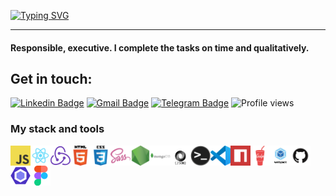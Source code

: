 [![Typing SVG](https://readme-typing-svg.demolab.com?font=Menlo&size=25&pause=1000&color=58CA3E&center=true&vCenter=true&width=635&lines=Hi+there%2C+I%60m+dykyys+%F0%9F%91%8B)](https://git.io/typing-svg)

---

#### Responsible, executive. I complete the tasks on time and qualitatively.
## Get in touch:

[![Linkedin Badge](https://img.shields.io/badge/-SerhiiDykyi-0072b1?style=flat&logo=Linkedin&logoColor=white&link=https://www.linkedin.com/in/serhii-dykyi-5342431bb/)](https://www.linkedin.com/in/dykyy/)
[![Gmail Badge](https://img.shields.io/badge/-dykyy.s@gmail.com-D14836?style=flat&logo=gmail&logoColor=white)](https://mail.google.com/mail/u/0/#inbox?compose=DmwnWrRspPhrklBrCwrrvcRNFjmrpLtFWzvPlsjXfFBPtQRnhppGjnkDZhRGTMgCKMfhDPPhBlPQ)
[![Telegram Badge](https://img.shields.io/badge/-dykyy-2CA5E0?style=flat&logo=telegram&logoColor=white)](https://t.me/dykyy)
![Profile views](https://gpvc.arturio.dev/SerhiiDykyi)

### My stack and tools

<img align="left" alt="JavaScript" title="JavaScript" width="32px" src="https://raw.githubusercontent.com/github/explore/80688e429a7d4ef2fca1e82350fe8e3517d3494d/topics/javascript/javascript.png" />
<img align="left" alt="React" title="React" width="32px" src="https://raw.githubusercontent.com/github/explore/80688e429a7d4ef2fca1e82350fe8e3517d3494d/topics/react/react.png" />
<img align="left" alt="Redux" title="Redux" width="32px" src="https://github.com/devicons/devicon/blob/master/icons/redux/redux-original.svg" />
<img align="left" alt="HTML5" title="HTML5" width="32px" src="https://raw.githubusercontent.com/github/explore/80688e429a7d4ef2fca1e82350fe8e3517d3494d/topics/html/html.png" />
<img align="left" alt="CSS3"  title="CSS3" width="32px" src="https://raw.githubusercontent.com/github/explore/80688e429a7d4ef2fca1e82350fe8e3517d3494d/topics/css/css.png" />
<img align="left" alt="Sass" title="Sass" width="32px" src="https://raw.githubusercontent.com/github/explore/80688e429a7d4ef2fca1e82350fe8e3517d3494d/topics/sass/sass.png" />
<img align="left" alt="Node.js" title="Node.js" width="32px" src="https://raw.githubusercontent.com/github/explore/80688e429a7d4ef2fca1e82350fe8e3517d3494d/topics/nodejs/nodejs.png" />
<img align="left" alt="MongoDB" title="MongoDB" width="32px" src="https://raw.githubusercontent.com/github/explore/80688e429a7d4ef2fca1e82350fe8e3517d3494d/topics/mongodb/mongodb.png" />
<img align="left" alt="json" title="json" width="32px" src="https://raw.githubusercontent.com/IvanFesenko/IvanFesenko/master/img/json_icon.png" />

<img align="left" alt="Terminal"  title="Terminal" width="32px" src="https://raw.githubusercontent.com/github/explore/80688e429a7d4ef2fca1e82350fe8e3517d3494d/topics/terminal/terminal.png" />
<img align="left"  alt="Visual Studio Code" title="Visual Studio Code" width="32px" src="https://raw.githubusercontent.com/github/explore/80688e429a7d4ef2fca1e82350fe8e3517d3494d/topics/visual-studio-code/visual-studio-code.png" />
<img align="left" alt="npm"  title="npm" width="32px" src="https://raw.githubusercontent.com/github/explore/80688e429a7d4ef2fca1e82350fe8e3517d3494d/topics/npm/npm.png" />
<img align="left" alt="gulp" title="Gulp" width="32px" src="https://raw.githubusercontent.com/github/explore/80688e429a7d4ef2fca1e82350fe8e3517d3494d/topics/gulp/gulp.png" />
<img align="left" alt="webpack" title="Webpack" width="32px" src="https://raw.githubusercontent.com/IvanFesenko/IvanFesenko/master/img/webpack.jpg" />
<img align="left" color="white" alt="GitHub" title="GitHub"  width="32px" src="https://raw.githubusercontent.com/Google-Barma/google-barma/master/image/github.png" />
<img align="left" color="white" alt="Eslint" title="Eslint" width="32px" src="https://github.com/devicons/devicon/blob/master/icons/eslint/eslint-original.svg" />
<img align="left" color="white" alt="Figma" title="Figma" width="32px" src="https://github.com/devicons/devicon/blob/master/icons/figma/figma-original.svg" />


